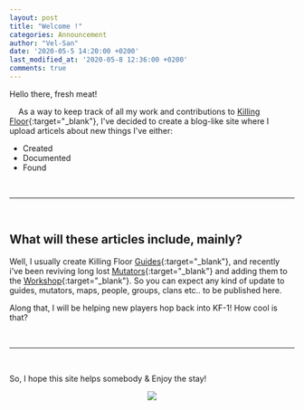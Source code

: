 ```yaml
---
layout: post
title: "Welcome !"
categories: Announcement
author: "Vel-San"
date: '2020-05-5 14:20:00 +0200'
last_modified_at: '2020-05-8 12:36:00 +0200'
comments: true
---
```

Hello there, fresh meat!

&nbsp;&nbsp;&nbsp;&nbsp;As a way to keep track of all my work and contributions to [Killing Floor][KF]{:target="_blank"}, I've decided to create a blog-like site where I upload articels about new things I've either:

- Created
- Documented
- Found

<br>
<hr>
<br>

## What will these articles include, mainly?

Well, I usually create Killing Floor [Guides][Guides]{:target="_blank"}, and recently i've been reviving long lost [Mutators][Mutators]{:target="_blank"} and adding them to the [Workshop][WS]{:target="_blank"}. So you can expect any kind of update to guides, mutators, maps, people, groups, clans etc.. to be published here.

Along that, I will be helping new players hop back into KF-1! How cool is that?

<br>
<hr>
<br>

So, I hope this site helps somebody & Enjoy the stay!

<div align="center">
  <a target="_blank" rel="noopener noreferrer" href="https://steamcommunity.com/sharedfiles/filedetails/?id=159996028">
    <img src="https://steamuserimages-a.akamaihd.net/ugc/882987522189635826/71E2D17B56FC977762F921137A72CA1D95A26854/">
  </a>
</div>

[KF]: https://store.steampowered.com/app/1250/Killing_Floor/
[WS]: https://steamcommunity.com/app/1250/workshop/
[Mutators]:   https://killingfloor.fandom.com/wiki/Mutators
[Guides]: https://steamcommunity.com/app/1250/guides/
